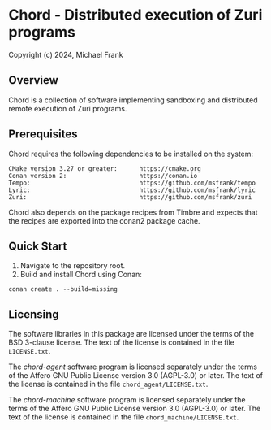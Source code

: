 Chord - Distributed execution of Zuri programs
==============================================

Copyright (c) 2024, Michael Frank

Overview
--------

Chord is a collection of software implementing sandboxing and distributed remote
execution of Zuri programs.

Prerequisites
-------------

Chord requires the following dependencies to be installed on the system:
```
CMake version 3.27 or greater:      https://cmake.org
Conan version 2:                    https://conan.io
Tempo:                              https://github.com/msfrank/tempo
Lyric:                              https://github.com/msfrank/lyric
Zuri:                               https://github.com/msfrank/zuri
```

Chord also depends on the package recipes from Timbre and expects that the recipes
are exported into the conan2 package cache.

Quick Start
-----------

1. Navigate to the repository root.
1. Build and install Chord using Conan:
  ```
conan create . --build=missing
  ```

Licensing
---------

The software libraries in this package are licensed under the terms of the BSD
3-clause license. The text of the license is contained in the file `LICENSE.txt`.

The _chord-agent_ software program is licensed separately under the terms of the
Affero GNU Public License version 3.0 (AGPL-3.0) or later. The text of the license
is contained in the file `chord_agent/LICENSE.txt`.

The _chord-machine_ software program is licensed separately under the terms
of the Affero GNU Public License version 3.0 (AGPL-3.0) or later. The text of the
license is contained in the file `chord_machine/LICENSE.txt`.
